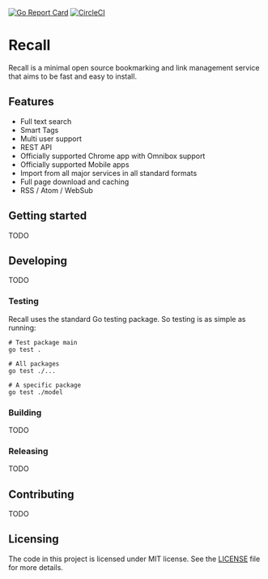 [![Go Report Card](https://goreportcard.com/badge/github.com/efy/gorecall)](https://goreportcard.com/report/github.com/efy/gorecall)
[![CircleCI](https://circleci.com/gh/efy/gorecall/tree/master.svg?style=svg)](https://circleci.com/gh/efy/gorecall/tree/master)

# Recall

Recall is a minimal open source bookmarking and link management service that aims to be fast and
easy to install.

## Features

* Full text search
* Smart Tags
* Multi user support
* REST API
* Officially supported Chrome app with Omnibox support
* Officially supported Mobile apps
* Import from all major services in all standard formats
* Full page download and caching
* RSS / Atom / WebSub

## Getting started

TODO

## Developing

TODO

### Testing

Recall uses the standard Go testing package. So testing is as simple as running:
```
# Test package main
go test .

# All packages
go test ./...

# A specific package
go test ./model
```

### Building

TODO

### Releasing

TODO

## Contributing

TODO

## Licensing

The code in this project is licensed under MIT license. See the
[LICENSE](LICENSE) file for more details.
